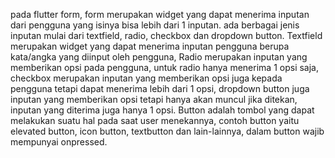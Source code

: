 pada flutter form, form merupakan widget yang dapat menerima inputan dari pengguna yang isinya bisa lebih dari 1 inputan. ada berbagai jenis inputan mulai dari textfield, radio, checkbox dan dropdown button.
Textfield merupakan widget yang dapat menerima inputan pengguna berupa kata/angka yang diinput oleh pengguna, Radio merupakan inputan yang memberikan opsi pada pengguna, untuk radio hanya menerima 1 opsi saja, checkbox merupakan inputan yang memberikan opsi juga kepada pengguna tetapi dapat menerima lebih dari 1 opsi, dropdown button juga inputan yang memberikan opsi tetapi hanya akan muncul jika ditekan, inputan yang diterima juga hanya 1 opsi.
Button adalah tombol yang dapat melakukan suatu hal pada saat user menekannya, contoh button yaitu elevated button, icon button, textbutton dan lain-lainnya, dalam button wajib mempunyai onpressed.

